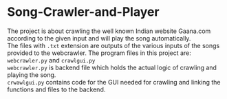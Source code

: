 # Song-Crawler-and-Player
The project is about crawling the well known Indian website Gaana.com according to the given input and will play the song automatically.<br>
The files with ```.txt``` extension are outputs of the various inputs of the songs provided to the webcrawler.
The program files in this project are:<br>
```webcrawler.py``` and ```crawlgui.py```<br>
```webcrawler.py``` is backend file which holds the actual logic of crawling and playing the song.<br>
```crwawlgui.py``` contains code for the GUI needed for crawling and linking the functions and files to the backend. 
